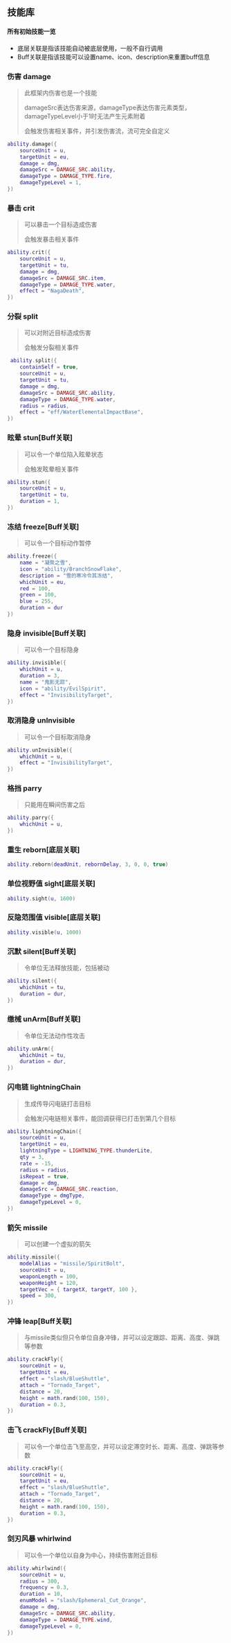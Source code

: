 ## 技能库

#### 所有初始技能一览

* 底层关联是指该技能自动被底层使用，一般不自行调用
* Buff关联是指该技能可以设置name、icon、description来重置buff信息

### 伤害 damage

> 此框架内伤害也是一个技能
>
> damageSrc表达伤害来源，damageType表达伤害元素类型，damageTypeLevel小于1时无法产生元素附着
>
> 会触发伤害相关事件，并引发伤害流，流可完全自定义

```lua
ability.damage({
    sourceUnit = u,
    targetUnit = eu,
    damage = dmg,
    damageSrc = DAMAGE_SRC.ability,
    damageType = DAMAGE_TYPE.fire,
    damageTypeLevel = 1,
})
```

### 暴击 crit

> 可以暴击一个目标造成伤害
>
> 会触发暴击相关事件

```lua
ability.crit({
    sourceUnit = u,
    targetUnit = tu,
    damage = dmg,
    damageSrc = DAMAGE_SRC.item,
    damageType = DAMAGE_TYPE.water,
    effect = "NagaDeath",
})
```

### 分裂 split

> 可以对附近目标造成伤害
>
> 会触发分裂相关事件

```lua
 ability.split({
    containSelf = true,
    sourceUnit = u,
    targetUnit = tu,
    damage = dmg,
    damageSrc = DAMAGE_SRC.ability,
    damageType = DAMAGE_TYPE.water,
    radius = radius,
    effect = "eff/WaterElementalImpactBase",
})
```

### 眩晕 stun[Buff关联]

> 可以令一个单位陷入眩晕状态
>
> 会触发眩晕相关事件

```lua
ability.stun({
    sourceUnit = u,
    targetUnit = tu,
    duration = 1,
})
```

### 冻结 freeze[Buff关联]

> 可以令一个目标动作暂停

```lua
ability.freeze({
    name = "凝聚之雪",
    icon = "ability/BranchSnowFlake",
    description = "雪的寒冷令其冻结",
    whichUnit = eu,
    red = 100,
    green = 100,
    blue = 255,
    duration = dur
})
```

### 隐身 invisible[Buff关联]

> 可以令一个目标隐身

```lua
ability.invisible({
    whichUnit = u,
    duration = 3,
    name = "鬼影无踪",
    icon = "ability/EvilSpirit",
    effect = "InvisibilityTarget",
})
```

### 取消隐身 unInvisible

> 可以令一个目标取消隐身

```lua
ability.unInvisible({
    whichUnit = u,
    effect = "InvisibilityTarget",
})
```

### 格挡 parry

> 只能用在瞬间伤害之后

```lua
ability.parry({
    whichUnit = u,
})
```

### 重生 reborn[底层关联]

```lua
ability.reborn(deadUnit, rebornDelay, 3, 0, 0, true)
```

### 单位视野值 sight[底层关联]

```lua
ability.sight(u, 1600)
```

### 反隐范围值 visible[底层关联]

```lua
ability.visible(u, 1000)
```

### 沉默 silent[Buff关联]

> 令单位无法释放技能，包括被动

```lua
ability.silent({
    whichUnit = tu,
    duration = dur,
})
```

### 缴械 unArm[Buff关联]

> 令单位无法动作性攻击

```lua
ability.unArm({
    whichUnit = tu,
    duration = dur,
})
```

### 闪电链 lightningChain

> 生成传导闪电链打击目标
>
> 会触发闪电链相关事件，能回调获得已打击到第几个目标

```lua
ability.lightningChain({
    sourceUnit = u,
    targetUnit = eu,
    lightningType = LIGHTNING_TYPE.thunderLite,
    qty = 3,
    rate = -15,
    radius = radius,
    isRepeat = true,
    damage = dmg,
    damageSrc = DAMAGE_SRC.reaction,
    damageType = dmgType,
    damageTypeLevel = 0,
})
```

### 箭矢 missile

> 可以创建一个虚拟的箭矢

```lua
ability.missile({
    modelAlias = "missile/SpiritBolt",
    sourceUnit = u,
    weaponLength = 100,
    weaponHeight = 120,
    targetVec = { targetX, targetY, 100 },
    speed = 300,
})
```

### 冲锋 leap[Buff关联]

> 与missile类似但只令单位自身冲锋，并可以设定跟踪、距离、高度、弹跳等参数

```lua
ability.crackFly({
    sourceUnit = u,
    targetUnit = eu,
    effect = "slash/BlueShuttle",
    attach = "Tornado_Target",
    distance = 20,
    height = math.rand(100, 150),
    duration = 0.3,
})
```

### 击飞 crackFly[Buff关联]

> 可以令一个单位击飞至高空，并可以设定滞空时长、距离、高度、弹跳等参数

```lua
ability.crackFly({
    sourceUnit = u,
    targetUnit = eu,
    effect = "slash/BlueShuttle",
    attach = "Tornado_Target",
    distance = 20,
    height = math.rand(100, 150),
    duration = 0.3,
})
```

### 剑刃风暴 whirlwind

> 可以令一个单位以自身为中心，持续伤害附近目标

```lua
ability.whirlwind({
    sourceUnit = u,
    radius = 300,
    frequency = 0.3,
    duration = 10,
    enumModel = "slash/Ephemeral_Cut_Orange",
    damage = dmg,
    damageSrc = DAMAGE_SRC.ability,
    damageType = DAMAGE_TYPE.wind,
    damageTypeLevel = 0,
})
```

